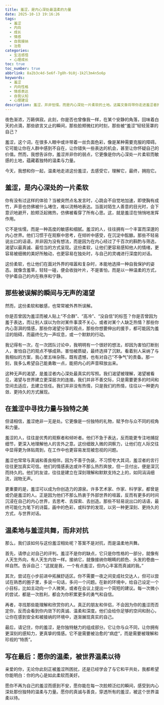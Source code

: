 ```yaml
---
title: 羞涩，是内心深处最温柔的力量
date: 2025-10-13 19:16:26
tags:
  - 羞涩
  - 内向
  - 成长
  - 情感
  - 自我接纳
  - 治愈
categories:
  - 生活感悟
  - 心理成长
toc: true
toc_number: true
abbrlink: 8a2b3c4d-5e6f-7g8h-9i0j-1k2l3m4n5o6p
keywords:
  - 羞涩
  - 内向性格
  - 情感表达
  - 自我认知
  - 心理建设
description: 羞涩，并非怯懦，而是内心深处一片柔软的土地。这篇文章将带你走进羞涩者的内心世界，理解那些被误解的瞬间，发现这份特质所蕴含的独特力量与温柔之美。让我们学会与羞涩共舞，而非对抗，最终拥抱一个更完整、更真实的自己。
---
```


夜色渐浓，万籁俱寂。此刻，你是否也曾像我一样，在某个安静的角落，回味着白天的点滴，那些欲言又止的瞬间，那些脸颊微红的时刻，那些被“羞涩”轻轻笼罩的自己？

羞涩，这个词，在很多人眼中或许带着一丝负面色彩，像是某种需要克服的障碍。它可能让你在人群中感到不自在，让你错失一些表达的机会，甚至让你怀疑自己的价值。然而，我想告诉你，羞涩并非你的弱点，它更像是你内心深处一片柔软而敏感的土地，蕴藏着独特的温柔与力量。

今天，我想和你一起，温柔地走进这份羞涩，去感受它，理解它，最终，拥抱它。

## 羞涩，是内心深处的一片柔软

你有没有过这样的体验？当被突然点名发言时，心跳会不自觉地加速，即使胸有成竹，声音也仿佛被什么堵住，难以流畅地表达。当面对陌生人善意的目光时，会下意识地避开，脸颊泛起微热，仿佛被看穿了所有心思。这，就是羞涩在悄悄地发挥作用。

它不是怯懦，而是一种高度的敏感和细腻。羞涩的人，往往拥有一个丰富而深邃的内心世界。他们习惯于在观察中思考，在倾听中感受，在沉淀中酝酿。那些不轻易说出口的话语，并非因为没有想法，而是因为在内心经过了千百次的斟酌与筛选，渴望以最真诚、最恰当的方式呈现。这份柔软，让他们更容易感知他人的情绪，更容易被细微的美好所触动，也更容易在独处时，与自己的灵魂进行深度的对话。

这份柔软，也让他们在面对外界的喧嚣和复杂时，本能地选择一种自我保护的姿态。就像含羞草，轻轻一碰，便会收拢叶片，不是害怕，而是以一种温柔的方式，守护着自己的内在秩序和宁静。

## 那些被误解的瞬间与无声的渴望

然而，这份柔软和敏感，也常常被外界所误解。

你是否曾因为羞涩而被人贴上“不合群”、“高冷”、“没自信”的标签？你是否曾因为羞于表达，而让别人误以为你对某件事漠不关心，或者对某个人缺乏热情？那些你内心澎湃的情感，那些你渴望分享的观点，那些你想要伸出的援手，都可能因为羞涩的阻碍，而最终化为一声叹息，或一个默默的行动。

我记得有一次，在一次团队讨论中，我明明有一个很好的想法，却因为害怕打断别人，害怕自己的观点不够成熟，害怕被质疑，最终选择了沉默。看着别人采纳了与我相似的方案，我心里五味杂陈，既有遗憾，也有对自己“不争气”的责备。那一刻，我多么希望自己能勇敢一点，能把内心的声音释放出来。

这种无声的渴望，是羞涩者内心深处最真实的写照。我们渴望被理解，渴望被看见，渴望与世界建立更深层次的连接。我们并非不善交际，只是需要更多的时间和空间去适应，去建立信任。我们并非没有热情，只是我们的热情，往往以一种更内敛、更持久的方式展现。

## 在羞涩中寻找力量与独特之美

但请相信，羞涩绝非一无是处。它更像是一份独特的礼物，赋予你与众不同的视角和力量。

羞涩的人，往往是优秀的观察者和倾听者。他们不急于表达，反而能更专注地捕捉细节，更深入地理解他人的言外之意。这份细致入微的洞察力，让他们在人际交往中显得更为体贴周到，在工作中也更容易发现被忽视的问题。

羞涩也常常与真诚和善良相伴。因为不善于伪装，不习惯夸大其词，羞涩者的言行往往更加真实可信。他们的情感表达或许不那么热烈奔放，但一旦付出，便是深沉而持久的。他们的友谊，往往是建立在深刻理解和默默支持之上的，如同涓涓细流，润物无声。

更重要的是，羞涩可以成为你创造力的源泉。许多艺术家、作家、科学家，都曾是或仍是羞涩的人。正是因为他们不那么热衷于外部世界的喧嚣，反而有更多的时间沉浸在自己的内心世界，去思考、去探索、去创造。那些不轻易说出口的话语，最终可能化为笔下的诗篇，画中的色彩，或科学的发现，以另一种更深刻、更持久的方式，与世界对话。

## 温柔地与羞涩共舞，而非对抗

那么，我们该如何与这份羞涩相处呢？答案不是对抗，而是温柔地共舞。

首先，请停止对自己的评判。羞涩不是你的缺点，它只是你性格的一部分，就像有人天生外向，有人天生内敛一样。接纳它，就像接纳你眼睛的颜色、头发的卷曲一样自然。告诉自己：“这就是我，一个有点羞涩，但内心丰富而真诚的我。”

其次，尝试在小步前进中拓展舒适区。你不需要一夜之间变成社交达人，但可以尝试在熟悉的圈子里，多说一句话，多问一个问题。在新的环境中，给自己设定一个小目标，比如主动向一个人微笑，或者在会议上提出一个简短的建议。每一次微小的尝试，都是一次胜利，都会为你积累更多的勇气和自信。

再者，寻找那些能理解和欣赏你的人。真正的朋友和伴侣，不会因为你的羞涩而否定你，反而会看到你内敛下的真诚、温柔和深度。他们会给你足够的空间和耐心，让你在感到安全和被接纳的环境中，逐渐展现真实的自己。

最后，请记住，你的羞涩，是你独特魅力的组成部分。它让你与众不同，让你拥有更深刻的感知力，更真挚的情感。它不是需要被治愈的“病症”，而是需要被理解和珍视的“特质”。

## 写在最后：愿你的温柔，被世界温柔以待

亲爱的你，无论你此刻正被羞涩所困扰，还是已经学会了与它和平共处，我都希望你能明白：你的内心是如此柔软而美好。

愿你不再为自己的羞涩而感到不安，愿你能在每一次脸颊泛红的瞬间，感受到内心深处那份独特的温柔与力量。愿你的真诚与善良，穿透所有的羞涩，被这个世界温柔以待。